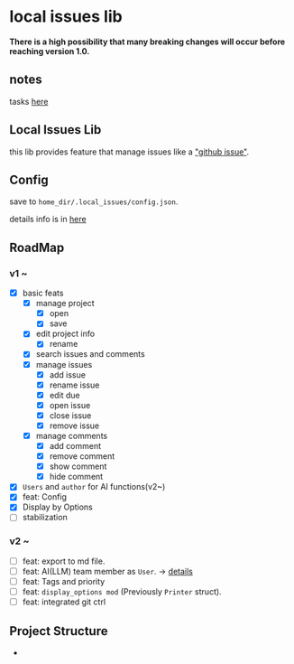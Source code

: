 # local issues lib

**There is a high possibility that many breaking changes will occur before reaching version 1.0.**

## notes

tasks [here](https://github.com/Uliboooo/local_issues_lib/blob/main/Tasks.md)

## Local Issues Lib

this lib provides feature that manage issues like a ["github issue"](https://github.com/Uliboooo/local_issues_lib/issues).

## Config

save to `home_dir/.local_issues/config.json`.

details info is in [here](https://github.com/Uliboooo/local_issues_lib/blob/main/reference/Config.md)

## RoadMap

### v1 ~

* [x] basic feats
    * [x] manage project
        * [x] open
        * [x] save
    * [x] edit project info
        * [x] rename
    * [x] search issues and comments
    * [x] manage issues
        * [x] add issue
        * [x] rename issue
        * [x] edit due
        * [x] open issue
        * [x] close issue
        * [x] remove issue
    * [x] manage comments
        * [x] add comment
        * [x] remove comment
        * [x] show comment
        * [x] hide comment
* [x] `Users` and `author` for AI functions(v2~)
* [x] feat: Config
* [x] Display by Options
* [ ] stabilization

### v2 ~

* [ ] feat: export to md file. 
* [ ] feat: AI(LLM) team member as `User`. -> [details](https://github.com/Uliboooo/local_issues_lib/blob/main/articles/LLM_feature.md)
* [ ] feat: Tags and priority
* [ ] feat: `display_options mod` (Previously `Printer` struct).
* [ ] feat: integrated git ctrl

## Project Structure

- 